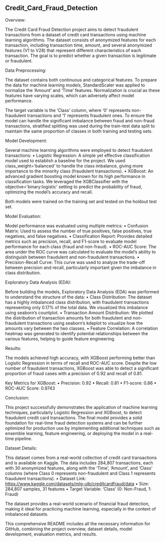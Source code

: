 ## Credit_Card_Fraud_Detection

Overview:

The Credit Card Fraud Detection project aims to detect fraudulent transactions from a dataset of credit card transactions using machine learning algorithms. The dataset consists of anonymized features for each transaction, including transaction time, amount, and several anonymized features (V1 to V28) that represent different characteristics of each transaction. The goal is to predict whether a given transaction is legitimate or fraudulent.

Data Preprocessing:

The dataset contains both continuous and categorical features. To prepare the data for machine learning models, StandardScaler was applied to normalize the ‘Amount’ and ‘Time’ features. Normalization is crucial as these features have varying scales, which can adversely affect model performance.

The target variable is the ‘Class’ column, where ‘0’ represents non-fraudulent transactions and ‘1’ represents fraudulent ones. To ensure the model can handle the significant imbalance between fraud and non-fraud transactions, stratified splitting was used during the train-test data split to maintain the same proportion of classes in both training and testing sets.

Model Development:

Several machine learning algorithms were employed to detect fraudulent transactions:
	•	Logistic Regression: A simple yet effective classification model used to establish a baseline for the project. We used class_weight='balanced' to handle the class imbalance, giving more importance to the minority class (fraudulent transactions).
	•	XGBoost: An advanced gradient boosting model known for its high performance in classification tasks. We leveraged the XGBClassifier with the objective='binary:logistic' setting to predict the probability of fraud, optimizing the model’s accuracy and recall.

Both models were trained on the training set and tested on the holdout test set.

Model Evaluation:

Model performance was evaluated using multiple metrics:
	•	Confusion Matrix: Used to assess the number of true positives, false positives, true negatives, and false negatives.
	•	Classification Report: Provides detailed metrics such as precision, recall, and F1-score to evaluate model performance for each class (fraud and non-fraud).
	•	ROC-AUC Score: The area under the ROC curve was calculated to evaluate the model’s ability to distinguish between fraudulent and non-fraudulent transactions.
	•	Precision-Recall Curve: This curve was used to analyze the trade-off between precision and recall, particularly important given the imbalance in class distribution.

Exploratory Data Analysis (EDA):

Before building the models, Exploratory Data Analysis (EDA) was performed to understand the structure of the data:
	•	Class Distribution: The dataset has a highly imbalanced class distribution, with fraudulent transactions representing only 0.17% of the total data. We visualized this imbalance using seaborn’s countplot.
	•	Transaction Amount Distribution: We plotted the distribution of transaction amounts for both fraudulent and non-fraudulent transactions using seaborn’s kdeplot to visualize how the amounts vary between the two classes.
	•	Feature Correlation: A correlation heatmap was generated to identify potential relationships between the various features, helping to guide feature engineering.

Results:

The models achieved high accuracy, with XGBoost performing better than Logistic Regression in terms of recall and ROC-AUC score. Despite the low number of fraudulent transactions, XGBoost was able to detect a significant proportion of fraud cases with a precision of 0.92 and recall of 0.81.

Key Metrics for XGBoost:
	•	Precision: 0.92
	•	Recall: 0.81
	•	F1-score: 0.86
	•	ROC-AUC Score: 0.9743

Conclusion:

This project successfully demonstrates the application of machine learning techniques, particularly Logistic Regression and XGBoost, to detect fraudulent credit card transactions. The final model provides a solid foundation for real-time fraud detection systems and can be further optimized for production use by implementing additional techniques such as ensemble learning, feature engineering, or deploying the model in a real-time pipeline.

Dataset Details:

This dataset comes from a real-world collection of credit card transactions and is available on Kaggle. The data includes 284,807 transactions, each with 30 anonymized features, along with the ‘Time’, ‘Amount’, and ‘Class’ columns (where Class 0 represents non-fraudulent and Class 1 represents fraudulent transactions).
	•	Dataset Link: https://www.kaggle.com/datasets/mlg-ulb/creditcardfraud/data 
	•	Size: 284,807 samples, 31 features
	•	Target Variable: ‘Class’ (0: Non-Fraud, 1: Fraud)

The dataset provides a real-world scenario of financial fraud detection, making it ideal for practicing machine learning, especially in the context of imbalanced datasets.

This comprehensive README includes all the necessary information for GitHub, combining the project overview, dataset details, model development, evaluation metrics, and results.

